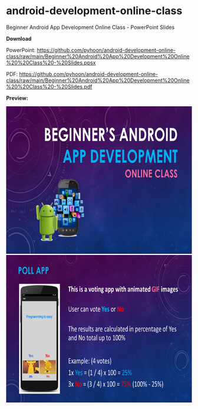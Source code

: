 # android-development-online-class
Beginner Android App Development Online  Class - PowerPoint Slides

**Download**

PowerPoint:
https://github.com/pyhoon/android-development-online-class/raw/main/Beginner%20Android%20App%20Development%20Online%20%20Class%20-%20Slides.ppsx

PDF:
https://github.com/pyhoon/android-development-online-class/raw/main/Beginner%20Android%20App%20Development%20Online%20%20Class%20-%20Slides.pdf


**Preview:**

<img src="https://github.com/pyhoon/android-development-online-class/blob/main/1.png" title="1" height="400" />
<img src="https://github.com/pyhoon/android-development-online-class/blob/main/2.png" title="2" height="400" />
